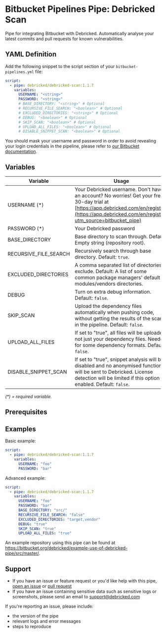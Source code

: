 # Bitbucket Pipelines Pipe: Debricked Scan

Pipe for integrating Bitbucket with Debricked. Automatically analyse your latest commits and pull requests for known vulnerabilities.

## YAML Definition

Add the following snippet to the script section of your `bitbucket-pipelines.yml` file:

```yaml
script:
  - pipe: debricked/debricked-scan:1.1.7
    variables:
      USERNAME: "<string>"
      PASSWORD: "<string>"
      # BASE_DIRECTORY: "<string>" # Optional
      # RECURSIVE_FILE_SEARCH: "<boolean>" # Optional
      # EXCLUDED_DIRECTORIES: "<string>" # Optional
      # DEBUG: "<boolean>" # Optional
      # SKIP_SCAN: "<boolean>" # Optional
      # UPLOAD_ALL_FILES: "<boolean>" # Optional
      # DISABLE_SNIPPET_SCAN: "<boolean>" # Optional
```

You should mask your username and password in order to avoid revealing your login credentials in the pipeline, please refer to [our Bitbucket documentation](https://debricked.com/documentation/1.0/integrations/ci-build-systems/bitbucket).

## Variables

| Variable              | Usage                                                       |
| --------------------- | ----------------------------------------------------------- |
| USERNAME (*)          | Your Debricked username. Don't have an account? No worries! Get your free 30-day trial at [https://app.debricked.com/en/register](https://app.debricked.com/en/register?utm_source=bitbucket_pipe) |
| PASSWORD (*)          | Your Debricked password |
| BASE_DIRECTORY        | Base directory to scan through. Default: Empty string (repository root). |
| RECURSIVE_FILE_SEARCH | Recursively search through base directory. Default: `true`. |
| EXCLUDED_DIRECTORIES  | A comma separated list of directories to exclude. Default: A list of some common package managers' default modules/vendors directories. |
| DEBUG                 | Turn on extra debug information. Default: `false`. |
| SKIP_SCAN             | Upload the dependency files automatically when pushing code, without getting the results of the scan in the pipeline. Default: `false`. |
| UPLOAD_ALL_FILES      | If set to "true", all files will be uploaded, not just your dependency files. Needed for some dependency formats. Default: `false`. |
| DISABLE_SNIPPET_SCAN  | If set to "true", snippet analysis will be disabled and no anonymised functions will be sent to Debricked. License detection will be limited if this option is enabled. Default: `false`. |

_(*) = required variable._

## Prerequisites

## Examples

Basic example:

```yaml
script:
  - pipe: debricked/debricked-scan:1.1.7
    variables:
      USERNAME: "foo"
      PASSWORD: "bar"
```

Advanced example:

```yaml
script:
  - pipe: debricked/debricked-scan:1.1.7
    variables:
      USERNAME: "foo"
      PASSWORD: "bar"
      BASE_DIRECTORY: "src/"
      RECURSIVE_FILE_SEARCH: "false"
      EXCLUDED_DIRECTORIES: "target,vendor"
      DEBUG: "true"
      SKIP_SCAN: "true"
      UPLOAD_ALL_FILES: "true"
```

An example repository using this pipe can be found at https://bitbucket.org/debricked/example-use-of-debricked-pipe/src/master/.

## Support
- If you have an issue or feature request or you'd like help with this pipe, [open an issue](https://bitbucket.org/debricked/debricked-scan/issues/new) or [pull request](https://bitbucket.org/debricked/debricked-scan/pull-requests/new)
- If you have an issue containing sensitive data such as sensitive logs or screenshots, please send an email to [support@debricked.com](mailto:support@debricked.com)

If you're reporting an issue, please include:

- the version of the pipe
- relevant logs and error messages
- steps to reproduce
